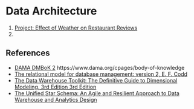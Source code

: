 # Data Architecture

<ol>
 <li><a href='./prj2/Readme.md'>Project: Effect of Weather on Restaurant Reviews</a>
 <li> 
</ol>

## References
<ul>
 <li> <a href='https://www.dama.org/cpages/body-of-knowledge'>DAMA DMBoK 2</a> https://www.dama.org/cpages/body-of-knowledge
 <li> <a href='https://dl.acm.org/doi/book/10.5555/77708'>The relational model for database management: version 2, E. F. Codd</a>
 <li> <a href='https://www.amazon.com/Data-Warehouse-Toolkit-Definitive-Dimensional/dp/1118530802/'>The Data Warehouse Toolkit: The Definitive Guide to Dimensional Modeling, 3rd Edition 3rd Edition</a>
 <li> <a href='https://www.amazon.com/dp/163462887X'>The Unified Star Schema: An Agile and Resilient Approach to Data Warehouse and Analytics Design</a>
</ul>
